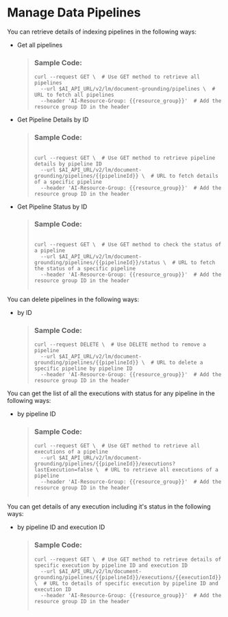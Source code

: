 <!-- loio2f94a671caa44fe3b7211bd5cb2908d6 -->

# Manage Data Pipelines

You can retrieve details of indexing pipelines in the following ways:

-   Get all pipelines

    > ### Sample Code:  
    > ```
    > curl --request GET \  # Use GET method to retrieve all pipelines
    >   --url $AI_API_URL/v2/lm/document-grounding/pipelines \  # URL to fetch all pipelines
    >   --header 'AI-Resource-Group: {{resource_group}}'  # Add the resource group ID in the header
    > 
    > ```

-   Get Pipeline Details by ID

    > ### Sample Code:  
    > ```
    > 
    > curl --request GET \  # Use GET method to retrieve pipeline details by pipeline ID
    >   --url $AI_API_URL/v2/lm/document-grounding/pipelines/{{pipelineId}} \  # URL to fetch details of a specific pipeline
    >   --header 'AI-Resource-Group: {{resource_group}}'  # Add the resource group ID in the header
    > 
    > ```

-   Get Pipeline Status by ID

    > ### Sample Code:  
    > ```
    > 
    > curl --request GET \  # Use GET method to check the status of a pipeline
    >   --url $AI_API_URL/v2/lm/document-grounding/pipelines/{{pipelineId}}/status \  # URL to fetch the status of a specific pipeline
    >   --header 'AI-Resource-Group: {{resource_group}}'  # Add the resource group ID in the header
    > 
    > 
    > ```


You can delete pipelines in the following ways:

-   by ID

    > ### Sample Code:  
    > ```
    > curl --request DELETE \  # Use DELETE method to remove a pipeline
    >   --url $AI_API_URL/v2/lm/document-grounding/pipelines/{{pipelineId}} \  # URL to delete a specific pipeline by pipeline ID
    >   --header 'AI-Resource-Group: {{resource_group}}'  # Add the resource group ID in the header
    > 
    > ```


You can get the list of all the executions with status for any pipeline in the following ways:

-   by pipeline ID

    > ### Sample Code:  
    > ```
    > curl --request GET \  # Use GET method to retrieve all executions of a pipeline
    >   --url $AI_API_URL/v2/lm/document-grounding/pipelines/{{pipelineId}}/executions?lastExecution=false \  # URL to retrieve all executions of a pipeline
    >   --header 'AI-Resource-Group: {{resource_group}}'  # Add the resource group ID in the header
    >  
    > ```


You can get details of any execution including it's status in the following ways:

-   by pipeline ID and execution ID

    > ### Sample Code:  
    > ```
    > curl --request GET \  # Use GET method to retrieve details of specific execution by pipeline ID and execution ID
    >   --url $AI_API_URL/v2/lm/document-grounding/pipelines/{{pipelineId}}/executions/{{executionId}} \  # URL to details of specific execution by pipeline ID and execution ID
    >   --header 'AI-Resource-Group: {{resource_group}}'  # Add the resource group ID in the header
    >  
    > ```


